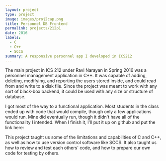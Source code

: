 ```yaml
---
layout: project
type: project
image: images/proj2cap.png
title: Personnel DB Frontend
permalink: projects/212p1
date: 2016
labels:
  - C
  - C++
  - SCCS
summary: A responsive personnel app I developed in ICS212
---
```


The main project in ICS 212 under Ravi Narayan in Spring 2016 was a personnel management application in C++. It was capable of adding, deleting, modifying, and reporting the users stored inside, and could read from and write to a disk file. Since the project was meant to work with any sort of black-box backend, it could be used with any size or structure of database.

I got most of the way to a functional application. Most students in the class ended up with code that would compile, though only a few applications would run. Mine did eventually run, though it didn't have all of the functionality I intended. When I finish it, I'll put it up on github and put the link here: <link placeholder>

This project taught us some of the limitations and capabilities of C and C++, as well as how to use version control software like SCCS. It also taught us how to review and test each others' code, and how to prepare our own code for testing by others.
